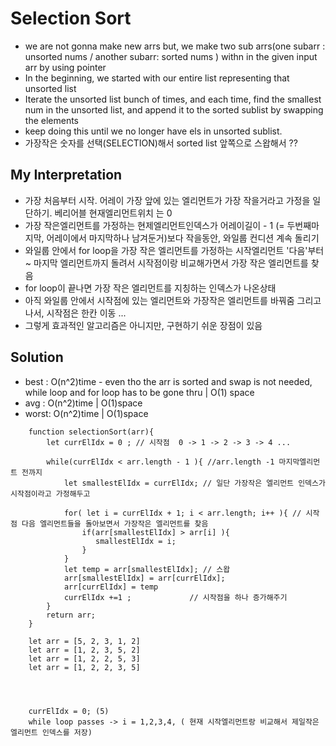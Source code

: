# Selection Sort

- we are not gonna make new arrs but, we make two sub arrs(one subarr : unsorted nums / another subarr: sorted nums ) withn in the given input arr by using pointer
- In the beginning, we started with our entire list representing that unsorted list
- Iterate the unsorted list bunch of times, and each time, find the smallest num in the unsorted list, and append it to the sorted sublist by swapping the elements
- keep doing this until we no longer have els in unsorted sublist.
- 가장작은 숫자를 선택(SELECTION)해서 sorted list 앞쪽으로 스왑해서 ??

## My Interpretation
- 가장 처음부터 시작. 어레이 가장 앞에 있는 엘리먼트가 가장 작을거라고 가정을 일단하기. 베리어블 현재엘리먼트위치 는 0
- 가장 작은엘리먼트를 가정하는 현제엘리먼트인덱스가 어레이길이 - 1 (= 두번째마지막, 어레이에서 마지막하나 남겨둔거)보다 작을동안, 와일룹 컨디션 계속 돌리기
- 와일룹 안에서 for loop을 가장 작은 엘리먼트를 가정하는 시작엘리먼트 '다음'부터 ~ 마지막 엘리먼트까지 돌려서 시작점이랑 비교해가면서 가장 작은 엘리먼트를 찾음 
- for loop이 끝나면 가장 작은 엘리먼트를 지칭하는 인덱스가 나온상태 
- 아직 와일룹 안에서 시작점에 있는 엘리먼트와 가장작은 엘리먼트를 바꿔줌 그리고나서, 시작점은 한칸 이동 ... 
- 그렇게 효과적인 알고리즘은 아니지만, 구현하기 쉬운 장점이 있음

## Solution
- best : O(n^2)time - even tho the arr is sorted and swap is not needed, while loop and for loop has to be gone thru | O(1) space
- avg  : O(n^2)time | O(1)space
- worst: O(n^2)time | O(1)space
```
    function selectionSort(arr){
        let currElIdx = 0 ; // 시작점  0 -> 1 -> 2 -> 3 -> 4 ...

        while(currElIdx < arr.length - 1 ){ //arr.length -1 마지막엘리먼트 전까지 
            let smallestElIdx = currElIdx; // 일단 가장작은 엘리먼트 인덱스가 시작점이라고 가정해두고 

            for( let i = currElIdx + 1; i < arr.length; i++ ){ // 시작점 다음 엘리먼트들을 돌아보면서 가장작은 엘리먼트를 찾음
                if(arr[smallestElIdx] > arr[i] ){
                   smallestElIdx = i;
                }
            }
            let temp = arr[smallestElIdx]; // 스왑
            arr[smallestElIdx] = arr[currElIdx];
            arr[currElIdx] = temp
            currElIdx +=1 ;             // 시작점을 하나 증가해주기 
        }
        return arr;
    }

    let arr = [5, 2, 3, 1, 2]
    let arr = [1, 2, 3, 5, 2]
    let arr = [1, 2, 2, 5, 3]
    let arr = [1, 2, 2, 3, 5]


    

    currElIdx = 0; (5)
    while loop passes -> i = 1,2,3,4, ( 현재 시작엘리먼트랑 비교해서 제일작은엘리먼트 인덱스를 저장)
```